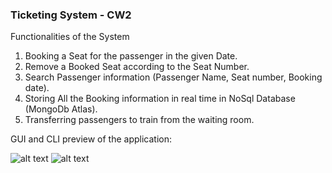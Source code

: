 ### Ticketing System - CW2

Functionalities of the System
  
1. Booking a Seat for the passenger in the given Date.
2. Remove a  Booked Seat according to the Seat Number. 
3. Search Passenger information (Passenger Name, Seat number, Booking date).    
4. Storing All the Booking information in real time in NoSql Database (MongoDb Atlas).   
5. Transferring passengers to train from the waiting room.  
	
GUI and CLI preview of the application:

![alt text](https://user-images.githubusercontent.com/61581197/91202014-d661f300-e71e-11ea-8c17-dd45fa0616e4.png)
![alt text](https://user-images.githubusercontent.com/61581197/91201769-808d4b00-e71e-11ea-8b5f-227f5c50198a.png)
